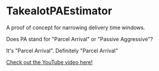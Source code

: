 # TakealotPAEstimator
A proof of concept for narrowing delivery time windows.

Does PA stand for "Parcel Arrival" or "Passive Aggressive"?

It's "Parcel Arrival". 
Definitely "Parcel Arrival"

[Check out the YouTube video here!](https://youtu.be/fvE4ESSwaRE)
